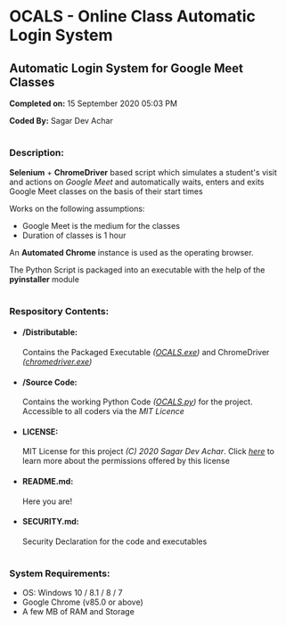 # OCALS - Online Class Automatic Login System #
## Automatic Login System for Google Meet Classes ##
**Completed on:** 15 September 2020 05:03 PM

**Coded By:**     Sagar Dev Achar
# #
### Description: ###

**Selenium** + **ChromeDriver** based script which simulates a student's visit and actions on *Google Meet* and automatically waits, enters and exits Google Meet classes on the basis of their start times

Works on the following assumptions:
- Google Meet is the medium for the classes
- Duration of classes is 1 hour

An **Automated Chrome** instance is used as the operating browser.

The Python Script is packaged into an executable with the help of the **pyinstaller** module
# #
### Respository Contents: ###
- #### /Distributable: 
	Contains the Packaged Executable *([OCALS.exe](https://github.com/SagarDevAchar/OCALS/blob/master/Distributable/OCALS.exe))* and ChromeDriver *([chromedriver.exe](https://github.com/SagarDevAchar/OCALS/blob/master/Distributable/chromedriver.exe))*
- #### /Source Code:
	Contains the working Python Code *([OCALS.py](https://github.com/SagarDevAchar/OCALS/blob/master/Source%20Code/OCALS.py))* for the project. Accessible to all coders via the *MIT Licence*
- #### LICENSE:
	MIT License for this project *(C) 2020 Sagar Dev Achar*. Click *[here](https://choosealicense.com/licenses/mit/)* to learn more about the permissions offered by this license
- #### README.md:
	Here you are!
- #### SECURITY.md:
	Security Declaration for the code and executables
# #
### System Requirements: ###

- OS: Windows 10 / 8.1 / 8 / 7
- Google Chrome (v85.0 or above)
- A few MB of RAM and Storage
